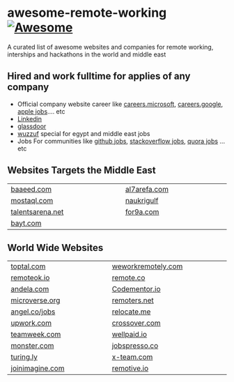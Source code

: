# awesome-remote-working [![Awesome](https://cdn.rawgit.com/sindresorhus/awesome/d7305f38d29fed78fa85652e3a63e154dd8e8829/media/badge.svg)](https://github.com/aboelkassem/awesome-remote-working)
 A curated list of awesome websites and companies for remote working, interships and hackathons in the world and middle east

## Hired and work fulltime for applies of any company
* Official company website career like [careers.microsoft](https://careers.microsoft.com/us/en), [careers.google](https://careers.google.com), [apple jobs](https://www.apple.com/jobs/us/).... etc
* [Linkedin](https://www.linkedin.com)
* [glassdoor](https://www.glassdoor.com)
* [wuzzuf](https://wuzzuf.net/jobs/egypt?v=1) special for egypt and middle east jobs
* Jobs For communities like [github jobs](https://jobs.github.com), [stackoverflow jobs](https://stackoverflow.com/jobs), [quora jobs](https://www.quora.com/careers) ... etc

## Websites Targets the Middle East
|||
|----|---------|
|[baaeed.com](https://baaeed.com)<img  width=400/>|[al7arefa.com](https://www.al7arefa.com/)<img  width=400/>|
|[mostaql.com](https://mostaql.com)<img  width=400/>|[naukrigulf](https://www.naukrigulf.com)<img  width=400/>|
|[talentsarena.net](https://talentsarena.net)<img  width=400/>|[for9a.com](https://www.for9a.com/en)<img  width=400/>|
|[bayt.com](https://www.bayt.com/en)<img  width=400/>||

## World Wide Websites
|||
|----|---------|
|[toptal.com](https://www.toptal.com/)<img  width=400/>|[weworkremotely.com](http://weworkremotely.com/)<img  width=400/>|
|[remoteok.io](http://remoteok.io)<img  width=400/>|[remote.co](http://remote.co)<img  width=400/>|
|[andela.com](http://andela.com)<img  width=400/>|[Codementor.io](www.codementor.io)<img  width=400/>|
|[microverse.org](http://microverse.org)<img  width=400/>|[remoters.net](http://remoters.net)<img  width=400/>|
|[angel.co/jobs](http://angel.co/jobs)<img  width=400/>|[relocate.me](https://relocate.me)<img  width=400/>|
|[upwork.com](http://upwork.com)<img  width=400/>|[crossover.com](http://crossover.com)<img  width=400/>|
|[teamweek.com](http://teamweek.com)<img  width=400/>|[wellpaid.io](http://wellpaid.io)<img  width=400/>|
|[monster.com](http://monster.com)<img  width=400/>|[jobspresso.co](http://jobspresso.co)<img  width=400/>|
|[turing.ly](http://turing.ly)<img  width=400/>|[x-team.com](http://x-team.com)<img  width=400/>|
|[joinimagine.com](http://joinimagine.com)<img  width=400/>|[remotive.io](http://remotive.io)<img  width=400/>|

